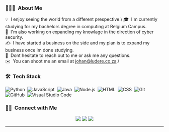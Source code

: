 <!-- ## 👋 &nbsp;Hey there! I'm Johan Taute -->

### 👨🏻‍💻 &nbsp;About Me

💡 &nbsp;I enjoy seeing the world from a different prespective.\ 
🎓 &nbsp;I'm currently studying for my bachelors degree in computing at Belgium Campus.\
🌱 &nbsp;I'm also working on expanding my knowlage in the direction of cyber security.\
✍️ &nbsp;I have started a business on the side and my plan is to expand my business once im done studying.\
💬 &nbsp;Dont hesitate to reach out to me or ask me any questions.\
✉️ &nbsp;You can shoot me an email at johan@ludere.co.za.\

### 🛠 &nbsp;Tech Stack

![Python](https://img.shields.io/badge/-Python-05122A?style=flat&logo=python)&nbsp;
![JavaScript](https://img.shields.io/badge/-JavaScript-05122A?style=flat&logo=javascript)&nbsp;
![Java](https://img.shields.io/badge/-Java-05122A?style=flat&logo=Java&logoColor=FFA518)&nbsp;
![Node.js](https://img.shields.io/badge/-Node.js-05122A?style=flat&logo=node.js)&nbsp;
![HTML](https://img.shields.io/badge/-HTML-05122A?style=flat&logo=HTML5)&nbsp;
![CSS](https://img.shields.io/badge/-CSS-05122A?style=flat&logo=CSS3&logoColor=1572B6)&nbsp;
![Git](https://img.shields.io/badge/-Git-05122A?style=flat&logo=git)&nbsp;
![GitHub](https://img.shields.io/badge/-GitHub-05122A?style=flat&logo=github)&nbsp;
![Visual Studio Code](https://img.shields.io/badge/-Visual%20Studio%20Code-05122A?style=flat&logo=visual-studio-code&logoColor=007ACC)&nbsp;

### 🤝🏻 &nbsp;Connect with Me

<p align="center">
<a href="https://ludere.co.za/"><img src="https://img.shields.io/badge/-adityavsingh.com-3423A6?style=flat&logo=Google-Chrome&logoColor=white"/></a>
<a href="https://www.linkedin.com/in/johan-taute-b66a3b182/"><img src="https://img.shields.io/badge/-Aditya%20Vikram%20Singh-0077B5?style=flat&logo=Linkedin&logoColor=white"/></a>
<a href="https://www.instagram.com/johan_taute/"><img src="https://img.shields.io/badge/-@adityavs__-E4405F?style=flat&logo=Instagram&logoColor=white"/></a>

</p>

-----
